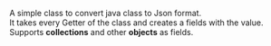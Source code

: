 

A simple class to convert java class to Json format.  
It takes every Getter of the class and creates a fields with the value.  
Supports **collections** and other **objects** as fields.  

